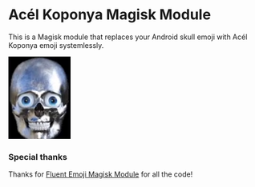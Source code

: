 # Acél Koponya Magisk Module

This is a Magisk module that replaces your Android skull emoji with Acél Koponya emoji systemlessly.

![Acél Koponya emoji](readme_banner.webp)

### Special thanks

Thanks for [Fluent Emoji Magisk Module](https://github.com/Magisk-Modules-Alt-Repo/FluentEmojiMagisk) for all the code!